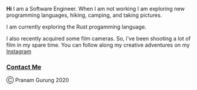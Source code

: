 **Hi** I am a Software Engineer. When I am not working I am exploring new programming languages, hiking, camping, and taking pictures.

I am currently exploring the Rust progamming language.

I also recently acquired some film cameras. So, i've been shooting a lot of film in my spare time. You can follow along my creative adventures on my [Instagram](https://www.instagram.com/pranamgurung/)

### [Contact Me](mailto:hellopranam@gmail.com)

Ⓒ  Pranam Gurung 2020
